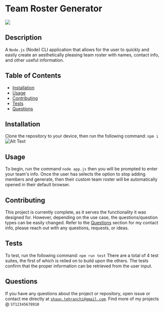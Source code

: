 # Team Roster Generator
<img src="https://img.shields.io/badge/License-MIT-blue.svg">

## Description
 A <code>Node.js</code> (Node) CLI application that allows for the user to quickly and easily create an aesthetically pleasing team roster with names, contact info, and other useful information.

## Table of Contents
- [Installation](#installation)
- [Usage](#usage)
- [Contributing](#contributing)
- [Tests](#tests)
- [Questions](#questions)
## Installation
Clone the repository to your device, then run the following command: <code>npm i</code>
![Alt Text](./teamRosterdemo.gif)
## Usage
To begin, run the command <code>node app.js</code> then you will be prompted to enter your team's info. Once the user has selects the option to stop adding members and generate, then their custom team roster will be automatically opened in their default browser.
## Contributing
This project is currently complete, as it serves the functionality it was designed for. However, depending on the use case, the questions/question types can be easily changed. Refer to the [Questions](#questions) section for my contact info, please reach out with any questions, requests, or ideas. 
## Tests
To test, run the following command: <code>npm run test</code> There are a total of 4 test suites, the first of which is relied on to build upon the others. The tests confirm that the proper information can be retrieved from the user input. 
## Questions
If you have any questions about the project or repository, open issue or contact me directly at <code>shaun.tehranchi@gmail.com</code>. Find more of my projects @ <code>ST12345678910</code>
